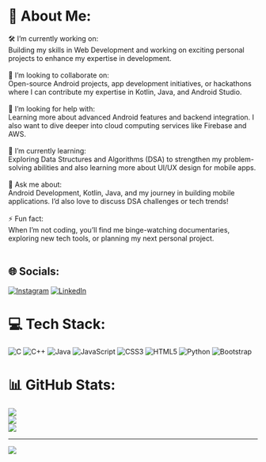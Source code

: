 # 💫 About Me:
🛠 I’m currently working on:<br>Building my skills in Web Development and working on exciting personal projects to enhance my expertise in development.<br><br>🤝 I’m looking to collaborate on:<br>Open-source Android projects, app development initiatives, or hackathons where I can contribute my expertise in Kotlin, Java, and Android Studio.<br><br>🙌 I’m looking for help with:<br>Learning more about advanced Android features and backend integration. I also want to dive deeper into cloud computing services like Firebase and AWS.<br><br>🌱 I’m currently learning:<br>Exploring Data Structures and Algorithms (DSA) to strengthen my problem-solving abilities and also learning more about UI/UX design for mobile apps.<br><br>💬 Ask me about:<br>Android Development, Kotlin, Java, and my journey in building mobile applications. I’d also love to discuss DSA challenges or tech trends!<br><br>⚡ Fun fact:<br>When I’m not coding, you’ll find me binge-watching documentaries, exploring new tech tools, or planning my next personal project.<br><br>


## 🌐 Socials:
[![Instagram](https://img.shields.io/badge/Instagram-%23E4405F.svg?logo=Instagram&logoColor=white)](https://instagram.com/_shibam_maity_) [![LinkedIn](https://img.shields.io/badge/LinkedIn-%230077B5.svg?logo=linkedin&logoColor=white)](https://linkedin.com/in/https://www.linkedin.com/in/shibam-maity/) 

# 💻 Tech Stack:
![C](https://img.shields.io/badge/c-%2300599C.svg?style=for-the-badge&logo=c&logoColor=white) ![C++](https://img.shields.io/badge/c++-%2300599C.svg?style=for-the-badge&logo=c%2B%2B&logoColor=white) ![Java](https://img.shields.io/badge/java-%23ED8B00.svg?style=for-the-badge&logo=openjdk&logoColor=white) ![JavaScript](https://img.shields.io/badge/javascript-%23323330.svg?style=for-the-badge&logo=javascript&logoColor=%23F7DF1E) ![CSS3](https://img.shields.io/badge/css3-%231572B6.svg?style=for-the-badge&logo=css3&logoColor=white) ![HTML5](https://img.shields.io/badge/html5-%23E34F26.svg?style=for-the-badge&logo=html5&logoColor=white) ![Python](https://img.shields.io/badge/python-3670A0?style=for-the-badge&logo=python&logoColor=ffdd54) ![Bootstrap](https://img.shields.io/badge/bootstrap-%238511FA.svg?style=for-the-badge&logo=bootstrap&logoColor=white)
# 📊 GitHub Stats:
![](https://github-readme-stats.vercel.app/api?username=shibam-maity&theme=dark&hide_border=true&include_all_commits=false&count_private=false)<br/>
![](https://github-readme-streak-stats.herokuapp.com/?user=shibam-maity&theme=dark&hide_border=true)<br/>
![](https://github-readme-stats.vercel.app/api/top-langs/?username=shibam-maity&theme=dark&hide_border=true&include_all_commits=false&count_private=false&layout=compact)

---
[![](https://visitcount.itsvg.in/api?id=shibam-maity&icon=0&color=0)](https://visitcount.itsvg.in)

<!-- Proudly created with GPRM ( https://gprm.itsvg.in ) -->
